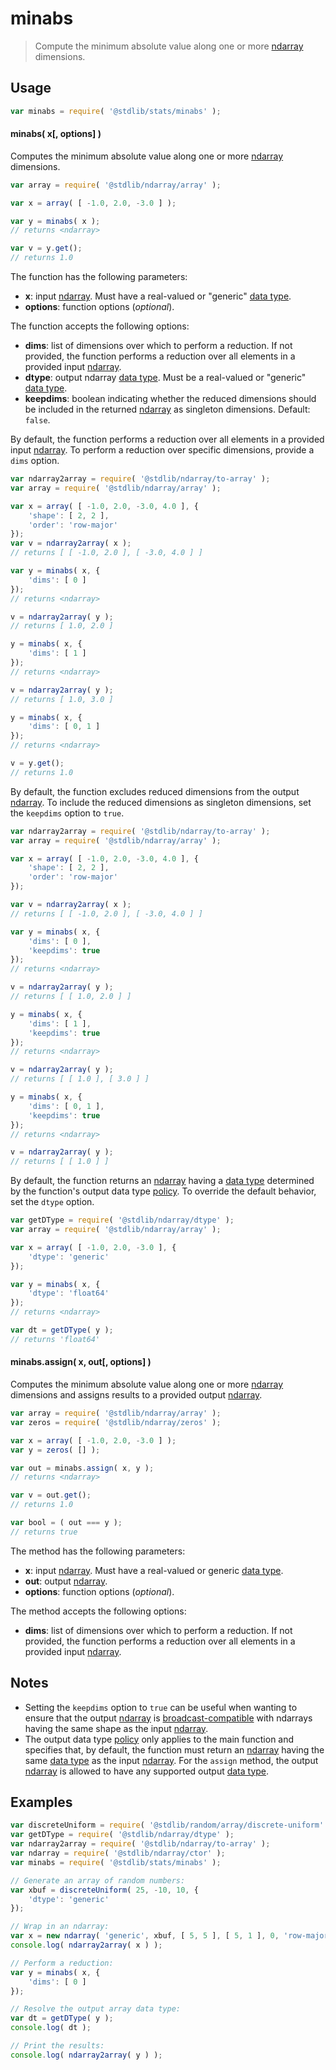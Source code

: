 <!--

@license Apache-2.0

Copyright (c) 2025 The Stdlib Authors.

Licensed under the Apache License, Version 2.0 (the "License");
you may not use this file except in compliance with the License.
You may obtain a copy of the License at

   http://www.apache.org/licenses/LICENSE-2.0

Unless required by applicable law or agreed to in writing, software
distributed under the License is distributed on an "AS IS" BASIS,
WITHOUT WARRANTIES OR CONDITIONS OF ANY KIND, either express or implied.
See the License for the specific language governing permissions and
limitations under the License.

-->

# minabs

> Compute the minimum absolute value along one or more [ndarray][@stdlib/ndarray/ctor] dimensions.

<section class="usage">

## Usage

```javascript
var minabs = require( '@stdlib/stats/minabs' );
```

#### minabs( x\[, options] )

Computes the minimum absolute value along one or more [ndarray][@stdlib/ndarray/ctor] dimensions.

```javascript
var array = require( '@stdlib/ndarray/array' );

var x = array( [ -1.0, 2.0, -3.0 ] );

var y = minabs( x );
// returns <ndarray>

var v = y.get();
// returns 1.0
```

The function has the following parameters:

-   **x**: input [ndarray][@stdlib/ndarray/ctor]. Must have a real-valued or "generic" [data type][@stdlib/ndarray/dtypes].
-   **options**: function options (_optional_).

The function accepts the following options:

-   **dims**: list of dimensions over which to perform a reduction. If not provided, the function performs a reduction over all elements in a provided input [ndarray][@stdlib/ndarray/ctor].
-   **dtype**: output ndarray [data type][@stdlib/ndarray/dtypes]. Must be a real-valued or "generic" [data type][@stdlib/ndarray/dtypes].
-   **keepdims**: boolean indicating whether the reduced dimensions should be included in the returned [ndarray][@stdlib/ndarray/ctor] as singleton dimensions. Default: `false`.

By default, the function performs a reduction over all elements in a provided input [ndarray][@stdlib/ndarray/ctor]. To perform a reduction over specific dimensions, provide a `dims` option.

```javascript
var ndarray2array = require( '@stdlib/ndarray/to-array' );
var array = require( '@stdlib/ndarray/array' );

var x = array( [ -1.0, 2.0, -3.0, 4.0 ], {
    'shape': [ 2, 2 ],
    'order': 'row-major'
});
var v = ndarray2array( x );
// returns [ [ -1.0, 2.0 ], [ -3.0, 4.0 ] ]

var y = minabs( x, {
    'dims': [ 0 ]
});
// returns <ndarray>

v = ndarray2array( y );
// returns [ 1.0, 2.0 ]

y = minabs( x, {
    'dims': [ 1 ]
});
// returns <ndarray>

v = ndarray2array( y );
// returns [ 1.0, 3.0 ]

y = minabs( x, {
    'dims': [ 0, 1 ]
});
// returns <ndarray>

v = y.get();
// returns 1.0
```

By default, the function excludes reduced dimensions from the output [ndarray][@stdlib/ndarray/ctor]. To include the reduced dimensions as singleton dimensions, set the `keepdims` option to `true`.

```javascript
var ndarray2array = require( '@stdlib/ndarray/to-array' );
var array = require( '@stdlib/ndarray/array' );

var x = array( [ -1.0, 2.0, -3.0, 4.0 ], {
    'shape': [ 2, 2 ],
    'order': 'row-major'
});

var v = ndarray2array( x );
// returns [ [ -1.0, 2.0 ], [ -3.0, 4.0 ] ]

var y = minabs( x, {
    'dims': [ 0 ],
    'keepdims': true
});
// returns <ndarray>

v = ndarray2array( y );
// returns [ [ 1.0, 2.0 ] ]

y = minabs( x, {
    'dims': [ 1 ],
    'keepdims': true
});
// returns <ndarray>

v = ndarray2array( y );
// returns [ [ 1.0 ], [ 3.0 ] ]

y = minabs( x, {
    'dims': [ 0, 1 ],
    'keepdims': true
});
// returns <ndarray>

v = ndarray2array( y );
// returns [ [ 1.0 ] ]
```

By default, the function returns an [ndarray][@stdlib/ndarray/ctor] having a [data type][@stdlib/ndarray/dtypes] determined by the function's output data type [policy][@stdlib/ndarray/output-dtype-policies]. To override the default behavior, set the `dtype` option.

```javascript
var getDType = require( '@stdlib/ndarray/dtype' );
var array = require( '@stdlib/ndarray/array' );

var x = array( [ -1.0, 2.0, -3.0 ], {
    'dtype': 'generic'
});

var y = minabs( x, {
    'dtype': 'float64'
});
// returns <ndarray>

var dt = getDType( y );
// returns 'float64'
```

#### minabs.assign( x, out\[, options] )

Computes the minimum absolute value along one or more [ndarray][@stdlib/ndarray/ctor] dimensions and assigns results to a provided output [ndarray][@stdlib/ndarray/ctor].

```javascript
var array = require( '@stdlib/ndarray/array' );
var zeros = require( '@stdlib/ndarray/zeros' );

var x = array( [ -1.0, 2.0, -3.0 ] );
var y = zeros( [] );

var out = minabs.assign( x, y );
// returns <ndarray>

var v = out.get();
// returns 1.0

var bool = ( out === y );
// returns true
```

The method has the following parameters:

-   **x**: input [ndarray][@stdlib/ndarray/ctor]. Must have a real-valued or generic [data type][@stdlib/ndarray/dtypes].
-   **out**: output [ndarray][@stdlib/ndarray/ctor].
-   **options**: function options (_optional_).

The method accepts the following options:

-   **dims**: list of dimensions over which to perform a reduction. If not provided, the function performs a reduction over all elements in a provided input [ndarray][@stdlib/ndarray/ctor].

</section>

<!-- /.usage -->

<section class="notes">

## Notes

-   Setting the `keepdims` option to `true` can be useful when wanting to ensure that the output [ndarray][@stdlib/ndarray/ctor] is [broadcast-compatible][@stdlib/ndarray/base/broadcast-shapes] with ndarrays having the same shape as the input [ndarray][@stdlib/ndarray/ctor].
-   The output data type [policy][@stdlib/ndarray/output-dtype-policies] only applies to the main function and specifies that, by default, the function must return an [ndarray][@stdlib/ndarray/ctor] having the same [data type][@stdlib/ndarray/dtypes] as the input [ndarray][@stdlib/ndarray/ctor]. For the `assign` method, the output [ndarray][@stdlib/ndarray/ctor] is allowed to have any supported output [data type][@stdlib/ndarray/dtypes].

</section>

<!-- /.notes -->

<section class="examples">

## Examples

<!-- eslint no-undef: "error" -->

```javascript
var discreteUniform = require( '@stdlib/random/array/discrete-uniform' );
var getDType = require( '@stdlib/ndarray/dtype' );
var ndarray2array = require( '@stdlib/ndarray/to-array' );
var ndarray = require( '@stdlib/ndarray/ctor' );
var minabs = require( '@stdlib/stats/minabs' );

// Generate an array of random numbers:
var xbuf = discreteUniform( 25, -10, 10, {
    'dtype': 'generic'
});

// Wrap in an ndarray:
var x = new ndarray( 'generic', xbuf, [ 5, 5 ], [ 5, 1 ], 0, 'row-major' );
console.log( ndarray2array( x ) );

// Perform a reduction:
var y = minabs( x, {
    'dims': [ 0 ]
});

// Resolve the output array data type:
var dt = getDType( y );
console.log( dt );

// Print the results:
console.log( ndarray2array( y ) );
```

</section>

<!-- /.examples -->

<!-- Section for related `stdlib` packages. Do not manually edit this section, as it is automatically populated. -->

<section class="related">

</section>

<!-- /.related -->

<!-- Section for all links. Make sure to keep an empty line after the `section` element and another before the `/section` close. -->

<section class="links">

[@stdlib/ndarray/ctor]: https://github.com/stdlib-js/ndarray-ctor

[@stdlib/ndarray/dtypes]: https://github.com/stdlib-js/ndarray-dtypes

[@stdlib/ndarray/output-dtype-policies]: https://github.com/stdlib-js/ndarray-output-dtype-policies

[@stdlib/ndarray/base/broadcast-shapes]: https://github.com/stdlib-js/ndarray-base-broadcast-shapes

</section>

<!-- /.links -->
